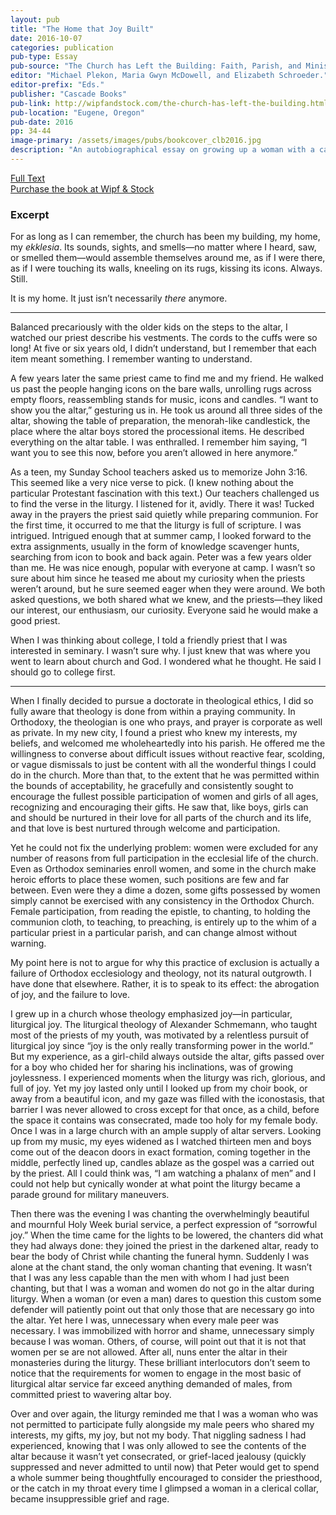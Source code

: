 ```yaml
---
layout: pub
title: "The Home that Joy Built"
date: 2016-10-07
categories: publication
pub-type: Essay
pub-source: "The Church has Left the Building: Faith, Parish, and Ministry in the Twenty-First Century"
editor: "Michael Plekon, Maria Gwyn McDowell, and Elizabeth Schroeder."
editor-prefix: "Eds."
publisher: "Cascade Books"
pub-link: http://wipfandstock.com/the-church-has-left-the-building.html
pub-location: "Eugene, Oregon"
pub-date: 2016
pp: 34-44
image-primary: /assets/images/pubs/bookcover_clb2016.jpg
description: "An autobiographical essay on growing up a woman with a call to the ordained ministry in a church that does not ordain women."
---
```

<a href="/assets/documents/McDowell_2016_Essay_HomeJoyBuilt_CLB4.pdf">
  <i class="fa fa-file-pdf-o"></i>
  Full Text
</a>
<br />
<a href="http://wipfandstock.com/the-church-has-left-the-building.html">
  <i class="fa fa-book"></i>
  Purchase the book at Wipf & Stock
</a>

### Excerpt

For as long as I can remember, the church has been my building, my home, my *ekklesia*. Its sounds, sights, and smells—no matter where I heard, saw, or smelled them—would assemble themselves around me, as if I were there, as if I were touching its walls, kneeling on its rugs, kissing its icons.
Always. Still.

It is my home. It just isn’t necessarily *there* anymore.

***
Balanced precariously with the older kids on the steps to the altar, I watched our priest describe his vestments. The cords to the cuffs were so long! At five or six years old, I didn’t understand, but I remember that each item meant something. I remember wanting to understand.

A few years later the same priest came to find me and my friend. He walked us past the people hanging icons on the bare walls, unrolling rugs across empty floors, reassembling stands for music, icons and candles. “I want to show you the altar,” gesturing us in. He took us around all three sides of the altar, showing the table of preparation, the menorah-like candlestick, the place where the altar boys stored the processional items. He described everything on the altar table. I was enthralled. I remember him saying, “I want you to see this now, before you aren’t allowed in here anymore.”

As a teen, my Sunday School teachers asked us to memorize John 3:16. This seemed like a very nice verse to pick. (I knew nothing about the particular Protestant fascination with this text.) Our teachers challenged us to find the verse in the liturgy. I listened for it, avidly. There it was! Tucked away in the prayers the priest said quietly while preparing communion. For the first time, it occurred to me that the liturgy is full of scripture. I was intrigued.
Intrigued enough that at summer camp, I looked forward to the extra assignments, usually in the form of knowledge scavenger hunts, searching from icon to book and back again. Peter was a few years older than me. He was nice enough, popular with everyone at camp. I wasn’t so sure about him since he teased me about my curiosity when the priests weren’t around, but he sure seemed eager when they were around. We both asked questions, we both shared what we knew, and the priests—they liked our interest, our enthusiasm, our curiosity. Everyone said he would make a good priest.

When I was thinking about college, I told a friendly priest that I was interested in seminary. I wasn’t sure why. I just knew that was where you went to learn about church and God. I wondered what he thought. He said I should go to college first.

***

When I finally decided to pursue a doctorate in theological ethics, I did so fully aware that theology is done from within a praying community. In Orthodoxy, the theologian is one who prays, and prayer is corporate as well as private. In my new city, I found a priest who knew my interests, my beliefs, and welcomed me wholeheartedly into his parish. He offered me the willingness to converse about difficult issues without reactive fear, scolding, or vague dismissals to just be content with all the wonderful things I could do in the church. More than that, to the extent that he was permitted within the bounds of acceptability, he gracefully and consistently sought to encourage the fullest possible participation of women and girls of all ages, recognizing and encouraging their gifts. He saw that, like boys, girls can and should be nurtured in their love for all parts of the church and its life, and that love is best nurtured through welcome and participation.

Yet he could not fix the underlying problem: women were excluded for any number of reasons from full participation in the ecclesial life of the church. Even as Orthodox seminaries enroll women, and some in the church make heroic efforts to place these women, such positions are few and far between. Even were they a dime a dozen, some gifts possessed by women simply cannot be exercised with any consistency in the Orthodox Church. Female participation, from reading the epistle, to chanting, to holding the communion cloth, to teaching, to preaching, is entirely up to the whim of a particular priest in a particular parish, and can change almost without warning.

My point here is not to argue for why this practice of exclusion is actually a failure of Orthodox ecclesiology and theology, not its natural outgrowth. I have done that elsewhere. Rather, it is to speak to its effect: the abrogation of joy, and the failure to love.

I grew up in a church whose theology emphasized joy—in particular, liturgical joy. The liturgical theology of Alexander Schmemann, who taught most of the priests of my youth, was motivated by a relentless pursuit of liturgical joy since “joy is the only really transforming power in the world.” But my experience, as a girl-child always outside the altar, gifts passed over for a boy who chided her for sharing his inclinations, was of growing joylessness.
I experienced moments when the liturgy was rich, glorious, and full of joy. Yet my joy lasted only until I looked up from my choir book, or away from a beautiful icon, and my gaze was filled with the iconostasis, that barrier I was never allowed to cross except for that once, as a child, before the space it contains was consecrated, made too holy for my female body.
Once I was in a large church with an ample supply of altar servers. Looking up from my music, my eyes widened as I watched thirteen men and boys come out of the deacon doors in exact formation, coming together in the middle, perfectly lined up, candles ablaze as the gospel was a carried out by the priest. All I could think was, “I am watching a phalanx of men” and I could not help but cynically wonder at what point the liturgy became a parade ground for military maneuvers.

Then there was the evening I was chanting the overwhelmingly beautiful and mournful Holy Week burial service, a perfect expression of “sorrowful joy.” When the time came for the lights to be lowered, the chanters did what they had always done: they joined the priest in the darkened altar, ready to bear the body of Christ while chanting the funeral hymn. Suddenly I was alone at the chant stand, the only woman chanting that evening. It wasn’t that I was any less capable than the men with whom I had just been chanting, but that I was a woman and women do not go in the altar during liturgy. When a woman (or even a man) dares to question this custom some defender will patiently point out that only those that are necessary go into the altar. Yet here I was, unnecessary when every male peer was necessary. I was immobilized with horror and shame, unnecessary simply because I was woman.
Others, of course, will point out that it is not that women per se are not allowed. After all, nuns enter the altar in their monasteries during the liturgy. These brilliant interlocutors don’t seem to notice that the requirements for women to engage in the most basic of liturgical altar service far exceed anything demanded of males, from committed priest to wavering altar boy.

Over and over again, the liturgy reminded me that I was a woman who was not permitted to participate fully alongside my male peers who shared my interests, my gifts, my joy, but not my body. That niggling sadness I had experienced, knowing that I was only allowed to see the contents of the altar because it wasn’t yet consecrated, or grief-laced jealousy (quickly suppressed and never admitted to until now) that Peter would get to spend a whole summer being thoughtfully encouraged to consider the priesthood, or the catch in my throat every time I glimpsed a woman in a clerical collar, became insuppressible grief and rage.
